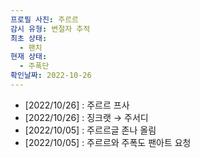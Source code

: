 ```yaml
---
프로필 사진: 주르르
감시 유형: 변절자 추적
최초 상태:
  - 팬치
현재 상태:
  - 주폭단
확인날짜: 2022-10-26
---
```

- [2022/10/26] : 주르르 프사
- [2022/10/26] : 징크랫 → 주서디
- [2022/10/05] : 주르르글 존나 올림
- [2022/10/05] : 주르르와 주폭도 팬아트 요청